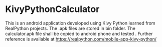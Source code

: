 # KivyPythonCalculator
This is an android application developed using Kivy Python learned from RealPython projects.
The .apk files are stored in bin folder. The calculator.apk file shall be copied to android phone and tested . Further reference is available at https://realpython.com/mobile-app-kivy-python/

